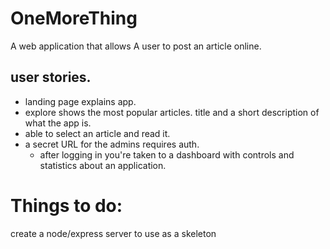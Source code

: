 # OneMoreThing
A web application that allows A user to post an article online.


## user stories. 
* landing page explains app.
* explore shows the most popular articles. title and a short description of what the app is. 
* able to select an article and read it.
* a secret URL for the admins requires auth. 
  - after logging in you're taken to a dashboard with controls and statistics about an application. 



# Things to do:

create a node/express server to use as a skeleton 
